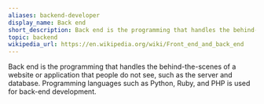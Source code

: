```yaml
---
aliases: backend-developer
display_name: Back end
short_description: Back end is the programming that handles the behind-the-scenes of a website or application that people do not see.
topic: backend
wikipedia_url: https://en.wikipedia.org/wiki/Front_end_and_back_end
---
```

Back end is the programming that handles the behind-the-scenes of a website or application that people do not see, such as the server and database. Programming languages such as Python, Ruby, and PHP is used for back-end development.
